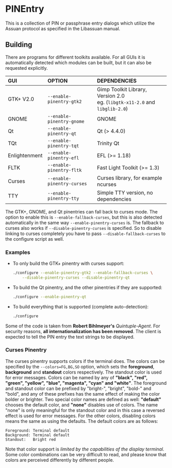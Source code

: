 # PINEntry

This is a collection of PIN or passphrase entry dialogs which
utilize the Assuan protocol as specified in the Libassuan manual.

## Building
There are programs for different toolkits available.  For all GUIs it
is automatically detected which modules can be built, but it can also
be requested explicitly.

 GUI | OPTION | DEPENDENCIES
:--- |:------ |:------------
GTK+ V2.0     | `--enable-pinentry-gtk2`   | Gimp Toolkit Library, Version 2.0 <br> eg. (`libgtk-x11-2.0` and `libglib-2.0`)
GNOME         | `--enable-pinentry-gnome`  | GNOME
Qt            | `--enable-pinentry-qt`     | Qt (> 4.4.0)
TQt           | `--enable-pinentry-tqt`    | Trinity Qt
Enlightenment | `--enable-pinentry-efl`    | EFL (>= 1.18)
FLTK          | `--enable-pinentry-fltk`   | Fast Light Toolkit (>= 1.3)
Curses        | `--enable-pinentry-curses` | Curses library, for example ncurses
TTY           | `--enable-pinentry-tty`    | Simple TTY version, no dependencies

The GTK+, GNOME, and Qt pinentries can fall back to curses mode.  The
option to enable this is `--enable-fallback-curses`, but this is also
detected automatically in the same way `--enable-pinentry-curses` is.
The fallback to curses also works if `--disable-pinentry-curses` is
specified.  So to disable linking to curses completely you have to
pass `--disable-fallback-curses` to the configure script as well.

### Examples
* To only build the GTK+ pinentry with curses support:
	```sh
	./configure --enable-pinentry-gtk2 --enable-fallback-curses \
		--disable-pinentry-curses --disable-pinentry-qt
	```

* To build the Qt pinentry, and the other pinentries if they are
  supported:
	```sh
	./configure --enable-pinentry-qt
	```

* To build everything that is supported (complete auto-detection):
	```sh
	./configure
	```

Some of the code is taken from **Robert Bihlmeyer's** *Quintuple-Agent*.
For security reasons, **all internationalization has been removed**.  The
client is expected to tell the PIN entry the text strings to be
displayed.


### Curses Pinentry

The curses pinentry supports colors if the terminal does.  The colors
can be specified by the `--colors=FG,BG,SO` option, which sets the
**foreground**, **background** and **standout** colors respectively.  The standout
color is used for error messages.  Colors can be named by any of
**"black", "red", "green", "yellow", "blue", "magenta", "cyan" and "white"**.  The foreground and standout color can be prefixed by
"bright-", "bright", "bold-" and "bold", and any of these prefixes has
the same effect of making the color bolder or brighter.  Two special
color names are defined as well: **"default"** chooses the default color,
and **"none"** disables use of colors.  The name "none" is only meaningful
for the standout color and in this case a reversed effect is used for
error messages.  For the other colors, disabling colors means the same
as using the defaults.  The default colors are as follows:

	Foreground:	Terminal default
	Background:	Terminal default
	Standout:	Bright red

Note that color support is *limited by the capabilities of the display
terminal*.  Some color combinations can be very difficult to read, and
please know that colors are perceived differently by different people.
